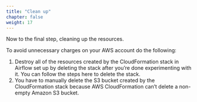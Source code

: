 ```yaml
---
title: "Clean up"
chapter: false
weight: 17
---
```


Now to the final step, cleaning up the resources.

To avoid unnecessary charges on your AWS account do the following:

1. Destroy all of the resources created by the CloudFormation stack in Airflow set up by deleting the stack after you’re done experimenting with it. You can follow the steps here to delete the stack.
2. You have to manually delete the S3 bucket created by the CloudFormation stack because AWS CloudFormation can’t delete a non-empty Amazon S3 bucket.
